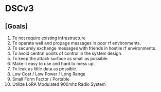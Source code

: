 # DSCv3

[Goals]
----------------
 1. To not require existing infrastructure
 2. To operate well and propage messages in poor rf environments.
 3. To securely exchange messages with friends in hostile rf environments. 
 4. To avoid central points of control in the system design.
 5. To keep the attack surface as small as possible.
 6. Make it easy to use and hard to mess up.
 7. To leak as little data as possible.
 8. Low Cost / Low Power / Long Range
 9. Small Form Factor / Portable
 10. Utilize LoRA Modulated 900mhz Radio System
